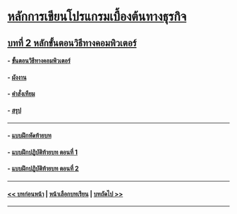 # [หลักการเขียนโปรแกรมเบื้องต้นทางธุรกิจ](../README.md)
## [บทที่ 2 หลักขั้นตอนวิธีทางคอมพิวเตอร์](README.md)
#### - [ขั้นตอนวิธีทางคอมพิวเตอร์](0201.md)
#### - [ผังงาน](0202.md)
#### - [คำสั่งเทียม](0203.md)
#### - [สรุป](0210.md)
---
#### - [แบบฝึกหัดท้ายบท](0230.md)
#### - [แบบฝึกปฏิบัติท้ายบท ตอนที่ 1](0250.md)
#### - [แบบฝึกปฏิบัติท้ายบท ตอนที่ 2](0270.md)
---
#### [<< บทก่อนหน้า](../Chapter01/README.md) | [หน้าเลือกบทเรียน](../README.md) | [บทถัดไป >>](../Chapter03/README.md)
---
